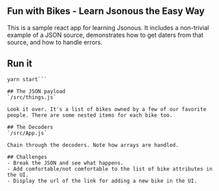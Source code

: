 ## Fun with Bikes - Learn Jsonous the Easy Way

This is a sample react app for learning Jsonous. It includes a non-trivial example of a JSON source, demonstrates how to get daters from that source, and how to handle errors.

## Run it
```yarn
yarn start```

## The JSON payload
`/src/things.js`

Look it over. It's a list of bikes owned by a few of our favorite people. There are some nested items for each bike too.

## The Decoders
`/src/App.js`

Chain through the decoders. Note how arrays are handled.

## Challenges
- Break the JSON and see what happens.
- Add comfortable/not comfortable to the list of bike attributes in the UI.
- Display the url of the link for adding a new bike in the UI.

